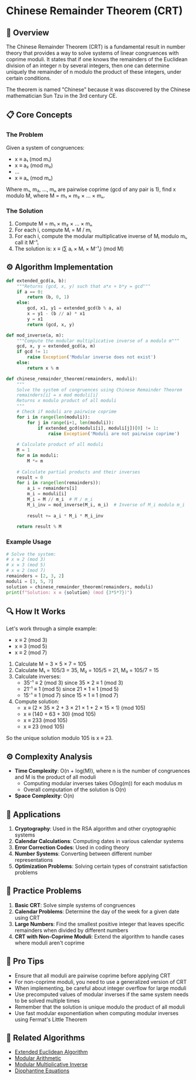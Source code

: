 # Chinese Remainder Theorem (CRT)

## 🎯 Overview

The Chinese Remainder Theorem (CRT) is a fundamental result in number theory that provides a way to solve systems of linear congruences with coprime moduli. It states that if one knows the remainders of the Euclidean division of an integer n by several integers, then one can determine uniquely the remainder of n modulo the product of these integers, under certain conditions.

The theorem is named "Chinese" because it was discovered by the Chinese mathematician Sun Tzu in the 3rd century CE.

## 📋 Core Concepts

### The Problem

Given a system of congruences:
- x ≡ a₁ (mod m₁)
- x ≡ a₂ (mod m₂)
- ...
- x ≡ aₙ (mod mₙ)

Where m₁, m₂, ..., mₙ are pairwise coprime (gcd of any pair is 1), find x modulo M, where M = m₁ × m₂ × ... × mₙ.

### The Solution

1. Compute M = m₁ × m₂ × ... × mₙ
2. For each i, compute Mᵢ = M / mᵢ
3. For each i, compute the modular multiplicative inverse of Mᵢ modulo mᵢ, call it M⁻¹ᵢ
4. The solution is: x ≡ (∑ aᵢ × Mᵢ × M⁻¹ᵢ) (mod M)

## ⚙️ Algorithm Implementation

```python
def extended_gcd(a, b):
    """Returns (gcd, x, y) such that a*x + b*y = gcd"""
    if a == 0:
        return (b, 0, 1)
    else:
        gcd, x1, y1 = extended_gcd(b % a, a)
        x = y1 - (b // a) * x1
        y = x1
        return (gcd, x, y)

def mod_inverse(a, m):
    """Compute the modular multiplicative inverse of a modulo m"""
    gcd, x, y = extended_gcd(a, m)
    if gcd != 1:
        raise Exception('Modular inverse does not exist')
    else:
        return x % m

def chinese_remainder_theorem(remainders, moduli):
    """
    Solve the system of congruences using Chinese Remainder Theorem
    remainders[i] = x mod moduli[i]
    Returns x modulo product of all moduli
    """
    # Check if moduli are pairwise coprime
    for i in range(len(moduli)):
        for j in range(i+1, len(moduli)):
            if extended_gcd(moduli[i], moduli[j])[0] != 1:
                raise Exception('Moduli are not pairwise coprime')
    
    # Calculate product of all moduli
    M = 1
    for m in moduli:
        M *= m
    
    # Calculate partial products and their inverses
    result = 0
    for i in range(len(remainders)):
        a_i = remainders[i]
        m_i = moduli[i]
        M_i = M // m_i  # M / m_i
        M_i_inv = mod_inverse(M_i, m_i)  # Inverse of M_i modulo m_i
        
        result += a_i * M_i * M_i_inv
    
    return result % M
```

### Example Usage

```python
# Solve the system:
# x ≡ 2 (mod 3)
# x ≡ 3 (mod 5)
# x ≡ 2 (mod 7)
remainders = [2, 3, 2]
moduli = [3, 5, 7]
solution = chinese_remainder_theorem(remainders, moduli)
print(f"Solution: x ≡ {solution} (mod {3*5*7})")
```

## 🔍 How It Works

Let's work through a simple example:
- x ≡ 2 (mod 3)
- x ≡ 3 (mod 5)
- x ≡ 2 (mod 7)

1. Calculate M = 3 × 5 × 7 = 105
2. Calculate M₁ = 105/3 = 35, M₂ = 105/5 = 21, M₃ = 105/7 = 15
3. Calculate inverses:
   - 35⁻¹ ≡ 2 (mod 3) since 35 × 2 ≡ 1 (mod 3)
   - 21⁻¹ ≡ 1 (mod 5) since 21 × 1 ≡ 1 (mod 5)
   - 15⁻¹ ≡ 1 (mod 7) since 15 × 1 ≡ 1 (mod 7)
4. Compute solution:
   - x ≡ (2 × 35 × 2 + 3 × 21 × 1 + 2 × 15 × 1) (mod 105)
   - x ≡ (140 + 63 + 30) (mod 105)
   - x ≡ 233 (mod 105)
   - x ≡ 23 (mod 105)

So the unique solution modulo 105 is x ≡ 23.

## ⚙️ Complexity Analysis

- **Time Complexity**: O(n + log(M)), where n is the number of congruences and M is the product of all moduli
  - Computing modular inverses takes O(log(m)) for each modulus m
  - Overall computation of the solution is O(n)
- **Space Complexity**: O(n)

## 🧩 Applications

1. **Cryptography**: Used in the RSA algorithm and other cryptographic systems
2. **Calendar Calculations**: Computing dates in various calendar systems
3. **Error Correction Codes**: Used in coding theory
4. **Number Systems**: Converting between different number representations
5. **Optimization Problems**: Solving certain types of constraint satisfaction problems

## 📝 Practice Problems

1. **Basic CRT**: Solve simple systems of congruences
2. **Calendar Problems**: Determine the day of the week for a given date using CRT
3. **Large Numbers**: Find the smallest positive integer that leaves specific remainders when divided by different numbers
4. **CRT with Non-Coprime Moduli**: Extend the algorithm to handle cases where moduli aren't coprime

## 🌟 Pro Tips

- Ensure that all moduli are pairwise coprime before applying CRT
- For non-coprime moduli, you need to use a generalized version of CRT
- When implementing, be careful about integer overflow for large moduli
- Use precomputed values of modular inverses if the same system needs to be solved multiple times
- Remember that the solution is unique modulo the product of all moduli
- Use fast modular exponentiation when computing modular inverses using Fermat's Little Theorem

## 🔗 Related Algorithms

- [Extended Euclidean Algorithm](extended-euclidean.md)
- [Modular Arithmetic](modular-arithmetic.md)
- [Modular Multiplicative Inverse](modular-arithmetic.md#finding-modular-inverse)
- [Diophantine Equations](diophantine-equations.md)
